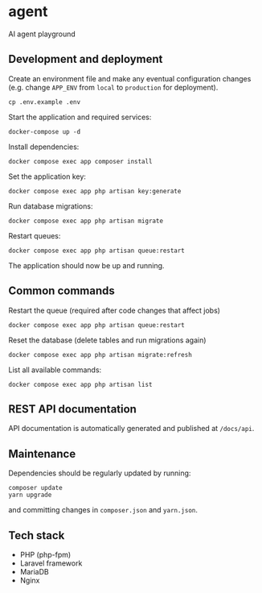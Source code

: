 # agent

AI agent playground

## Development and deployment

Create an environment file and make any eventual configuration changes (e.g. change `APP_ENV` from `local` to `production` for deployment).

```
cp .env.example .env
```

Start the application and required services:

```
docker-compose up -d
```

Install dependencies:
```
docker compose exec app composer install
```

Set the application key:

```
docker compose exec app php artisan key:generate
```

Run database migrations:

```
docker compose exec app php artisan migrate
```

Restart queues:
```
docker compose exec app php artisan queue:restart
```

The application should now be up and running.


## Common commands

Restart the queue (required after code changes that affect jobs)

```
docker compose exec app php artisan queue:restart
```

Reset the database (delete tables and run migrations again)

```
docker compose exec app php artisan migrate:refresh
```

List all available commands:

```
docker compose exec app php artisan list
```

## REST API documentation

API documentation is automatically generated and published at `/docs/api`.

## Maintenance

Dependencies should be regularly updated by running:
```
composer update
yarn upgrade
```

and committing changes in `composer.json` and `yarn.json`.

## Tech stack

- PHP (php-fpm)
- Laravel framework
- MariaDB
- Nginx
